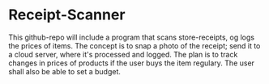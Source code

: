 # Receipt-Scanner
This github-repo will include a program that scans store-receipts, og logs the prices of items.
The concept is to snap a photo of the receipt; send it to a cloud server, where it's processed and logged. The plan is to track changes in prices of products if the user buys the item regulary. The user shall also be able to set a budget.
